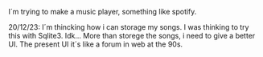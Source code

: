 I´m trying to make a music player, something like spotify.

20/12/23:
I´m thincking how i can storage my songs. I was thinking to try this with Sqlite3. Idk...
More than storege the songs, i need to give a better UI. The present UI it´s like a forum in web at the 90s.
